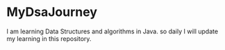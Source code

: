 # MyDsaJourney
I am learning Data Structures and algorithms in Java. so daily I will update my learning in this repository.
